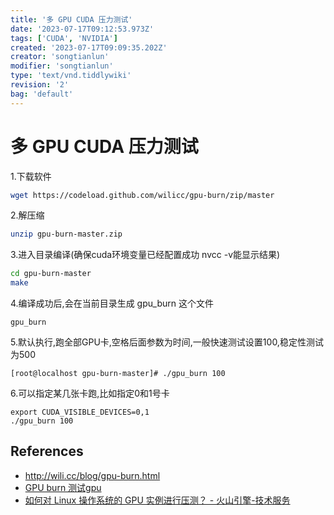 ```yaml
---
title: '多 GPU CUDA 压力测试'
date: '2023-07-17T09:12:53.973Z'
tags: ['CUDA', 'NVIDIA']
created: '2023-07-17T09:09:35.202Z'
creator: 'songtianlun'
modifier: 'songtianlun'
type: 'text/vnd.tiddlywiki'
revision: '2'
bag: 'default'
---
```


<!-- Exported from TiddlyWiki at 10:11, 22nd 七月 2023 -->

# 多 GPU CUDA 压力测试

1.下载软件

```bash
wget https://codeload.github.com/wilicc/gpu-burn/zip/master
```

2.解压缩

```bash
unzip gpu-burn-master.zip
```

3.进入目录编译(确保cuda环境变量已经配置成功 nvcc -v能显示结果)

```bash
cd gpu-burn-master
make
```

4.编译成功后,会在当前目录生成 gpu_burn 这个文件

```
gpu_burn
```

5.默认执行,跑全部GPU卡,空格后面参数为时间,一般快速测试设置100,稳定性测试为500

```
[root@localhost gpu-burn-master]# ./gpu_burn 100
```

6.可以指定某几张卡跑,比如指定0和1号卡

```
export CUDA_VISIBLE_DEVICES=0,1
./gpu_burn 100
```

## References

* <http://wili.cc/blog/gpu-burn.html>
* [GPU burn 测试gpu](https://www.amaxchina.com/op/Attachments/Public/202007/0b4a8ae492084c279e2ce9db12a9abd7.pdf)
* [如何对 Linux 操作系统的 GPU 实例进行压测？ - 火山引擎-技术服务](https://developer.volcengine.com/articles/7116816569191104519)